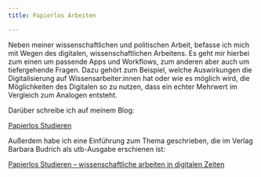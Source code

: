 ```yaml
---
title: Papierlos Arbeiten

---
```


Neben meiner wissenschaftlichen und politischen Arbeit, befasse ich mich mit Wegen des digitalen, wissenschaftlichen Arbeitens. Es geht mir hierbei zum einen um passende Apps und Workflows, zum anderen aber auch um tiefergehende Fragen. Dazu gehört zum Beispiel, welche Auswirkungen die Digitalisierung auf Wissensarbeiter:innen hat oder wie es möglich wird, die Möglichkeiten des Digitalen so zu nutzen, dass ein echter Mehrwert im Vergleich zum Analogen entsteht. 

Darüber schreibe ich auf meinem Blog:

[Papierlos Studieren](https://papierlos-studieren.net)

Außerdem habe ich eine Einführung zum Thema geschrieben, die im Verlag Barbara Budrich als utb-Ausgabe erschienen ist:

[Papierlos Studieren – wissenschaftliche arbeiten in digitalen Zeiten](https://www.utb-shop.de/catalog/product/view/id/11143/)